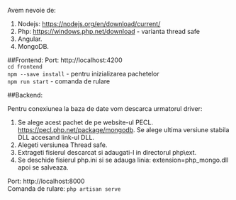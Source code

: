 Avem nevoie de: 
1. Nodejs: https://nodejs.org/en/download/current/
2. Php: https://windows.php.net/download - varianta thread safe
3. Angular.
4. MongoDB.

##Frontend:
Port: http://localhost:4200 <br/>
`cd frontend` <br/>
`npm --save install` - pentru inizializarea pachetelor <br>
`npm run start` - comanda de rulare

##Backend:

Pentru conexiunea la baza de date vom descarca urmatorul driver:
1. Se alege acest pachet de pe website-ul PECL. https://pecl.php.net/package/mongodb. Se alege ultima versiune stabila DLL accesand link-ul DLL.
2. Alegeti versiunea Thread safe.
3. Extrageti fisierul descarcat si adaugati-l in directorul php\ext.
4. Se deschide fisierul php.ini si se adauga linia: extension=php_mongo.dll apoi se salveaza.


Port: http://localhost:8000 <br/>
Comanda de rulare: `php artisan serve`
